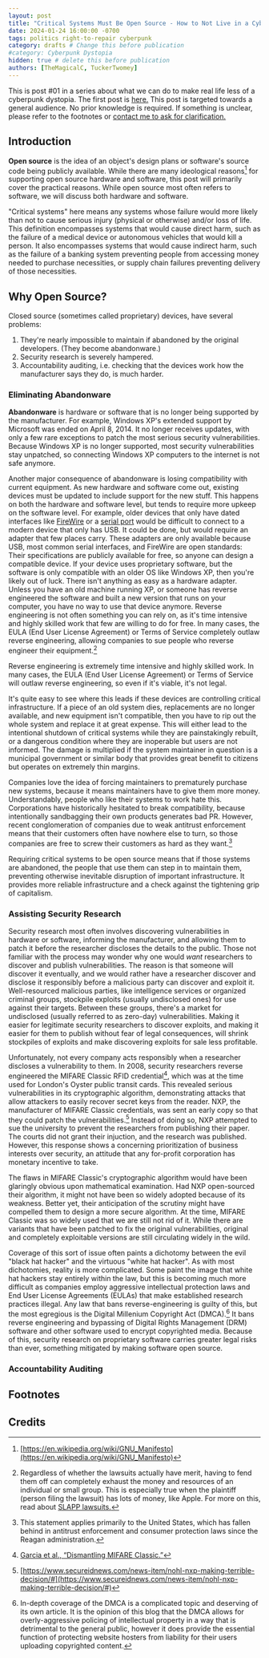 ```yaml
---
layout: post
title: "Critical Systems Must Be Open Source - How to Not Live in a Cyberpunk Dystopia #01"
date: 2024-01-24 16:00:00 -0700
tags: politics right-to-repair cyberpunk
category: drafts # Change this before publication
#category: Cyberpunk Dystopia
hidden: true # delete this before publication
authors: [TheMagicalC, TuckerTwomey]
---
```

This is post #01 <!-- Edit this AND THE TITLE before posting -->
in a series about what we can do to make real life less
of a cyberpunk dystopia. The first post is
[here.](https://sudo-nano.github.io/posts/Cyberpunk-Dystopia-00/)
This post is targeted towards a general audience. No prior knowledge is required.
If something is unclear, please refer to the footnotes or [contact me to ask for
clarification.](https://sudo-nano.github.io/about/)

## Introduction
**Open source** is the idea of an object's design plans or software's source code
being publicly available. While there are many ideological reasons[^1] for supporting
open source hardware and software, this post will primarily cover the practical
reasons. While open source most often refers to software, we will discuss both hardware
and software.

"Critical systems" here means any systems whose failure would more likely than not
to cause serious injury (physical or otherwise) and/or loss of life. This definition
encompasses systems that would cause direct harm, such as the failure of a medical
device or autonomous vehicles that would kill a person. It also encompasses systems that
would cause indirect harm, such as the failure of a banking system preventing people
from accessing money needed to purchase necessities, or supply chain failures
preventing delivery of those necessities.

## Why Open Source?

Closed source (sometimes called proprietary) devices, have several problems:
1. They're nearly impossible to maintain if abandoned by the original developers.
(They become abandonware.)
2. Security research is severely hampered.
3. Accountability auditing, i.e. checking that the devices work how the manufacturer
says they do, is much harder.

### Eliminating Abandonware
**Abandonware** is hardware or software that is no longer being supported by the
manufacturer. For example, Windows XP's extended support by Microsoft was ended
on April 8, 2014. It no longer receives updates, with only a few rare exceptions
to patch the most serious security vulnerabilities.
Because Windows XP is no longer supported, most security vulnerabilities stay unpatched,
so connecting Windows XP computers to the internet is not safe anymore.


Another major consequence of abandonware is losing compatibility with current equipment.
As new hardware and software come out, existing devices must be updated to include
support for the new stuff. This happens on both the hardware and software level,
but tends to require more upkeep on the software level. For example,
older devices that only have dated interfaces like [FireWire](https://en.wikipedia.org/wiki/IEEE_1394)
or a [serial port](https://en.wikipedia.org/wiki/Serial_port) would
be difficult to connect to a modern device that only has USB. It could be done,
but would require an adapter that few places carry. These adapters are only available
because USB, most common serial interfaces, and FireWire are open standards: Their
specifications are publicly available for free, so anyone can design a compatible device.
If your device uses
proprietary software, but the software is only compatible with an older OS like
Windows XP, then you're likely out of luck. There isn't anything as easy as a hardware
adapter.
Unless you have an old machine running XP, or someone
has reverse engineered the software and built a new version that runs on your computer,
you have no way to use that device anymore. Reverse engineering is not often something
you can rely on, as it's time intensive and highly skilled work that few are willing
to do for free. In many cases, the EULA (End User License Agreement) or Terms of
Service completely outlaw reverse engineering, allowing companies to sue people
who reverse engineer their equipment.[^2]

Reverse engineering is extremely time
intensive and highly skilled work. In many cases, the EULA (End User License Agreement)
or Terms of Service will outlaw reverse engineering, so even if it's viable, it's not legal.

It's quite easy to see where this leads if these devices are controlling critical infrastructure.
If a piece of an old system dies, replacements are no longer available, and new
equipment isn't compatible, then you have to rip out the whole system and replace
it at great expense. This will either lead to the intentional shutdown of critical
systems while they are painstakingly rebuilt, or a dangerous condition where they
are inoperable but users are not informed. The damage is multiplied if the system
maintainer in question is a municipal government or similar body that provides great
benefit to citizens but operates on extremely thin margins.

Companies love the idea of forcing maintainers to prematurely purchase new systems,
because it means maintainers have to give them more money.
Understandably, people who like their systems to work hate this. Corporations
have historically hesitated to break compatibility, because intentionally sandbagging
their own products generates bad PR. However, recent conglomeration
of companies due to weak antitrust enforcement means that their customers often
have nowhere else to turn, so those companies are free to screw their customers
as hard as they want.[^3]

Requiring critical systems to be open source means that if those systems are abandoned,
the people that use them can step in to maintain them, preventing otherwise
inevitable disruption of important infrastructure. It provides more reliable infrastructure
and a check against the tightening grip of capitalism.

<!-- Add section about medical hardware, including existing hardware and upcoming
such as Neuralink https://youtu.be/4Qz7rPxOExo?si=m9EjTLgu-t_hJCkC -->


### Assisting Security Research
<!--
Outline:
- Everyone benefits from security research
- Security research functions best as a preventative measure
- Touch on current state of security research
- Closed source means that security researchers can only do "black box" analysis
- "white box" analysis is more productive
- Open source exposes weak "security by obscurity"
-->

Security research most often involves discovering vulnerabilities in hardware or software,
informing the manufacturer, and allowing them to patch it before the researcher
discloses the details to the public.
Those not familiar with the process may wonder why one would
*want* researchers to discover and publish vulnerabilities. The reason is that someone
will discover it eventually, and we would rather have a researcher discover and
disclose it responsibly before a malicious party can discover and exploit it. 
Well-resourced malicious parties, like intelligence services or organized criminal 
groups, stockpile exploits (usually undisclosed ones) for use against their targets. 
Between these groups, there's a market for undisclosed (usually referred to as zero-day)
vulnerabilities. Making it easier for legitimate security researchers to discover 
exploits, and making it easier for them to publish without fear of legal consequences, 
will shrink stockpiles of exploits and make discovering exploits for sale less profitable.

Unfortunately, not every company acts responsibly when a researcher
discloses a vulnerability to them. In 2008, security researchers reverse engineered 
the MIFARE Classic RFID credential[^4], which was at the time used for London's Oyster 
public transit cards. This revealed serious vulnerabilities in its cryptographic 
algorithm, demonstrating attacks that allow attackers to easily recover secret keys 
from the reader. NXP, the manufacturer of MIFARE Classic credentials, was sent an 
early copy so that they could patch the vulnerabilities.[^5] Instead of doing so, NXP 
attempted to sue the university to prevent the researchers from publishing their 
paper. The courts did not grant their injuction, and the research was published. 
However, this response shows a concerning prioritization of business interests over 
security, an attitude that any for-profit corporation has monetary incentive to take.

The flaws in MIFARE Classic's cryptographic algorithm would have been glaringly
obvious upon mathematical examination. Had NXP open-sourced their algorithm, it might
not have been so widely adopted because of its weakness. Better yet, their anticipation 
of the scrutiny might have compelled them to design a more secure algorithm. 
At the time, MIFARE Classic was so widely used that we are still not rid of it. 
While there 
are variants that have been patched to fix the original vulnerabilities, original 
and completely exploitable versions are still circulating widely in the wild. 

Coverage of this sort of issue often paints a dichotomy between the evil "black hat
hacker" and the virtuous "white hat hacker". As with most dichotomies, reality
is more complicated. Some paint the image that white hat hackers stay entirely within
the law, but this is becoming much more difficult as companies employ aggressive 
intellectual protection laws and End User License Agreements (EULAs) that make established 
research practices illegal. Any law that bans reverse-engineering is guilty of this, 
but the most egregious is the Digital Millenium Copyright Act (DMCA).[^6] It bans 
reverse engineering and bypassing of Digital Rights Management (DRM) software and
other software used to encrypt copyrighted media. Because of this, security research 
on proprietary software carries greater legal risks than ever, something mitigated by
making software open source. 

### Accountability Auditing
<!--
Outline:
- Auditing claims caused by 
-->

## Footnotes

[^1]: [https://en.wikipedia.org/wiki/GNU_Manifesto](https://en.wikipedia.org/wiki/GNU_Manifesto)
[^2]: Regardless of whether the lawsuits actually have merit, having to fend them off can completely exhaust the money and resources of an individual or small group. This is especially true when the plaintiff (person filing the lawsuit) has lots of money, like Apple. For more on this, read about [SLAPP lawsuits.](https://en.wikipedia.org/wiki/Strategic_lawsuit_against_public_participation)
[^3]: This statement applies primarily to the United States, which has fallen behind in antitrust enforcement and consumer protection laws since the Reagan administration.
[^4]: [Garcia et al., “Dismantling MIFARE Classic.”](https://www.sos.cs.ru.nl/applications/rfid/2008-esorics.pdf)
[^5]: [https://www.secureidnews.com/news-item/nohl-nxp-making-terrible-decision/#](https://www.secureidnews.com/news-item/nohl-nxp-making-terrible-decision/#)
[^6]: In-depth coverage of the DMCA is a complicated topic and deserving of its own article. It is the opinion of this blog that the DMCA allows for overly-aggressive policing of intellectual property in a way that is detrimental to the general public, however it does provide the essential function of protecting website hosters from liability for their users uploading copyrighted content.

## Credits
